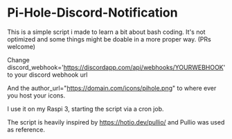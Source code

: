 # Pi-Hole-Discord-Notification


This is a simple script i made to learn a bit about bash coding.
It's not optimized and some things might be doable in a more proper way. (PRs welcome)

Change discord_webhook='https://discordapp.com/api/webhooks/YOURWEBHOOK' to your discord webhook url

And the author_url="https://domain.com/icons/pihole.png" to where ever you host your icons.

I use it on my Raspi 3, starting the script via a cron job.

The script is heavily inspired by https://hotio.dev/pullio/ and Pullio was used as reference.
